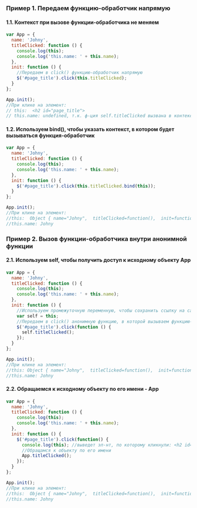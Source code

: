 ### Пример 1. Передаем функцию-обработчик напрямую
#### 1.1. Контекст при вызове функции-обработчика не меняем
```javascript
var App = {
  name: 'Johny',
  titleClicked: function () {
    console.log(this);
    console.log('this.name: ' + this.name);
  },
  init: function () {
    //Передаем в click() функцию-обработчик напрямую
    $('#page_title').click(this.titleClicked);
  }
};

App.init();
//При клике на элемент:
// this:  <h2 id="page_title">
// this.name: undefined, т.к. ф-ция self.titleClicked вызвана в контексте элемента h2.
```

#### 1.2. Используем bind(), чтобы указать контекст, в котором будет вызываться функция-обработчик

```javascript
var App = {
  name: 'Johny',
  titleClicked: function () {
    console.log(this);
    console.log('this.name: ' + this.name);
  },
  init: function () {
    $('#page_title').click(this.titleClicked.bind(this));
  }
};

App.init();
//При клике на элемент:
//this:  Object { name="Johny",  titleClicked=function(),  init=function()}
//this.name: Johny
```

### Пример 2. Вызов функции-обработчика внутри анонимной функции

#### 2.1. Используем self, чтобы получить доступ к исходному объекту App

```javascript
var App = {
  name: 'Johny',
  titleClicked: function () {
    console.log(this);
    console.log('this.name: ' + this.name);
  },
  init: function () {
    //Используем промежуточную переменную, чтобы сохранить ссылку на сам объект App
    var self = this;
    //Передаем в click() анонимную функцию, в которой вызываем функцию-обработчик
    $('#page_title').click(function () {
      self.titleClicked();
    });
  }
};

App.init();
//При клике на элемент:
//this: Object { name="Johny",  titleClicked=function(),  init=function()}
//this.name: Johny
```

#### 2.2. Обращаемся к исходному объекту по его имени - App

```javascript
var App = {
  name: 'Johny',
  titleClicked: function () {
    console.log(this);
    console.log('this.name: ' + this.name);
  },
  init: function () {
    $('#page_title').click(function() {
      console.log(this); //выведет эл-нт, по которому кликнули: <h2 id="page_title">
      //Обращамся к объекту по его имени
      App.titleClicked();
    });
  }
};

App.init();
//При клике на элемент:
//this:  Object { name="Johny",  titleClicked=function(),  init=function()}
//this.name: Johny
```
